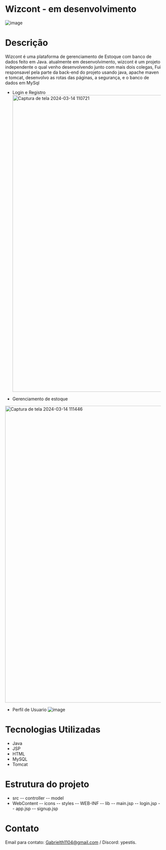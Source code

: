 # Wizcont - em desenvolvimento

![image](https://github.com/Ypestiss/wizcont/assets/106290708/7adefc23-e9ea-4dcb-9266-db256edd390c)


# Descrição
Wizcont é uma plataforma de gerenciamento de Estoque com banco de dados feito em Java. 
atualmente em desenvolvimento, wizcont é um projeto independente o qual venho desenvolvendo junto com mais dois colegas, Fui responsavel pela parte da
back-end do projeto usando java, apache maven e tomcat, desenvolvo as rotas das páginas, a segurança, e o banco de dados em MySql

- Login e Registro
  <img width="960" alt="Captura de tela 2024-03-14 110721" src="https://github.com/Ypestiss/wizcont/assets/106290708/a51f6c79-3b69-4197-8bc5-c579142379e9">


- Gerenciamento de estoque

<img width="960" alt="Captura de tela 2024-03-14 111446" src="https://github.com/Ypestiss/wizcont/assets/106290708/50d65708-9f2e-437b-a342-8023074dbed7">


- Perfil de Usuario
![image](https://github.com/Ypestiss/wizcont/assets/106290708/b95cdb0e-ae99-4724-a56d-5d0cc5bc9057)


# Tecnologias Utilizadas
- Java
- JSP 
- HTML
- MySQL
- Tomcat

# Estrutura do projeto

- src
 -- controller
 -- model
- WebContent
 -- icons
 -- styles
 -- WEB-INF
 -- lib
 -- main.jsp
 -- login.jsp
 -- app.jsp
 -- signup.jsp
  
# Contato
Email para contato: Gabrielth1104@gmail.com / Discord: ypestis.
